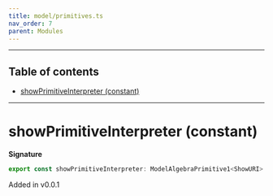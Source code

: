 ```yaml
---
title: model/primitives.ts
nav_order: 7
parent: Modules
---
```


---

<h2 class="text-delta">Table of contents</h2>

- [showPrimitiveInterpreter (constant)](#showprimitiveinterpreter-constant)

---

# showPrimitiveInterpreter (constant)

**Signature**

```ts
export const showPrimitiveInterpreter: ModelAlgebraPrimitive1<ShowURI> = ...
```

Added in v0.0.1
